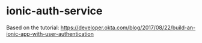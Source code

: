 # ionic-auth-service

Based on the tutorial:
https://developer.okta.com/blog/2017/08/22/build-an-ionic-app-with-user-authentication
